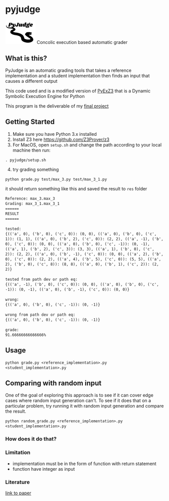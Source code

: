 # pyjudge
<img src="/pyjudge-logo.png" width="96">
Concolic execution based automatic grader

## What is this?
PyJudge is an automatic grading tools that takes a reference implementation and a student implementation then finds an input that causes a different output

This code used and is a modified version of [PyExZ3](https://github.com/thomasjball/PyExZ3) that is a Dynamic Symbolic Execution Engine for Python

This program is the deliverable of my [final project](https://drive.google.com/file/d/1UtX47PFaLpUXQhVJggxiudqUaKmhyybi/view?usp=sharing)

## Getting Started
1. Make sure you have Python 3.x installed
2. Install Z3 here https://github.com/Z3Prover/z3
3. For MacOS, open `setup.sh` and change the path according to your local machine then run:
```
. pyjudge/setup.sh
```
4. try grading something
```
python grade.py test/max_3.py test/max_3_1.py
```
it should return something like this and saved the result to `res` folder
```
Reference: max_3.max_3
Grading: max_3_1.max_3_1
======
RESULT
======

tested: 
{(('a', 0), ('b', 0), ('c', 0)): (0, 0), (('a', 0), ('b', 0), ('c', 1)): (1, 1), (('a', 0), ('b', 2), ('c', 0)): (2, 2), (('a', -1), ('b', 0), ('c', 0)): (0, 0), (('a', 0), ('b', 0), ('c', -1)): (0, -1), (('a', 1), ('b', 2), ('c', 3)): (3, 3), (('a', 1), ('b', 0), ('c', 2)): (2, 2), (('a', 0), ('b', -1), ('c', 0)): (0, 0), (('a', 2), ('b', 0), ('c', 0)): (2, 2), (('a', 4), ('b', 5), ('c', 0)): (5, 5), (('a', 2), ('b', 0), ('c', 8)): (8, 8), (('a', 0), ('b', 1), ('c', 2)): (2, 2)}

tested from path dev or path eq: 
{(('a', -1), ('b', 0), ('c', 0)): (0, 0), (('a', 0), ('b', 0), ('c', -1)): (0, -1), (('a', 0), ('b', -1), ('c', 0)): (0, 0)}

wrong: 
{(('a', 0), ('b', 0), ('c', -1)): (0, -1)}

wrong from path dev or path eq: 
{(('a', 0), ('b', 0), ('c', -1)): (0, -1)}

grade: 
91.66666666666666%
```

## Usage
```
python grade.py <reference_implementation>.py <student_implementation>.py
```

## Comparing with random input
One of the goal of exploring this approach is to see if it can cover edge cases where random input generation can't. To see if it does that on a particular problem, try running it with random input generation and compare the result.

```
python random_grade.py <reference_implementation>.py <student_implementation>.py
```

### How does it do that?
### Limitation
- implementation must be in the form of function with return statement
- function have integer as input

### Literature
[link to paper](https://drive.google.com/file/d/1UtX47PFaLpUXQhVJggxiudqUaKmhyybi/view?usp=sharing)
